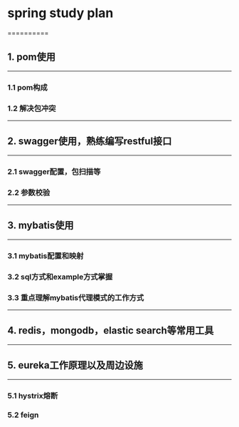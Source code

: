 # spring study plan
==========
## 1. pom使用
---------
### 1.1 pom构成
### 1.2 解决包冲突
---
## 2. swagger使用，熟练编写restful接口
---
### 2.1 swagger配置，包扫描等
### 2.2 参数校验
---
## 3. mybatis使用
---
### 3.1 mybatis配置和映射
### 3.2 sql方式和example方式掌握
### 3.3 重点理解mybatis代理模式的工作方式
---
## 4. redis，mongodb，elastic search等常用工具

----
## 5. eureka工作原理以及周边设施
---
### 5.1 hystrix熔断
### 5.2 feign
